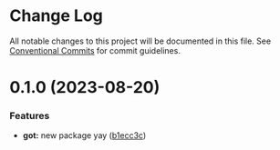 # Change Log

All notable changes to this project will be documented in this file.
See [Conventional Commits](https://conventionalcommits.org) for commit guidelines.

# 0.1.0 (2023-08-20)

### Features

- **got:** new package yay ([b1ecc3c](https://github.com/JaneJeon/dev/commit/b1ecc3ceca4d1ac9a8328294104103bb6a3a6efb))
